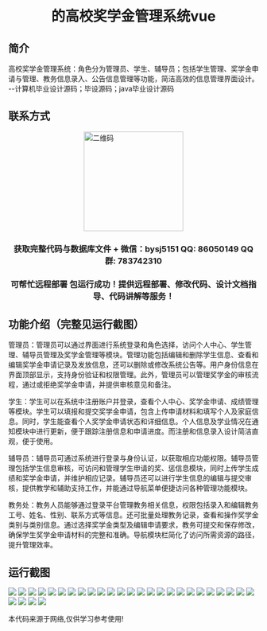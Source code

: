 <p><h1 align="center">的高校奖学金管理系统vue</h1></p>

## 简介
高校奖学金管理系统：角色分为管理员、学生、辅导员；包括学生管理、奖学金申请与管理、教务信息录入、公告信息管理等功能，简洁高效的信息管理界面设计。    --计算机毕业设计源码；毕设源码；java毕业设计源码


## 联系方式
<img src="https://bs-1329754181.cos.ap-shanghai.myqcloud.com/wx.jpg" alt="二维码" style="display: block; margin: 0 auto;" width="200px">
<p><h3 align="center">获取完整代码与数据库文件 + 微信：bysj5151 QQ: 86050149 QQ群: 783742310</h3></p>
<p><h3 align="center">可帮忙远程部署 包运行成功！提供远程部署、修改代码、设计文档指导、代码讲解等服务！</h3></p>

## 功能介绍（完整见运行截图）
管理员：管理员可以通过界面进行系统登录和角色选择，访问个人中心、学生管理、辅导员管理及奖学金管理等模块。管理功能包括编辑和删除学生信息、查看和编辑奖学金申请记录及发放信息，还可以删除或修改系统公告等。用户身份信息在界面顶部显示，支持身份验证和权限管理。此外，管理员可以管理奖学金的审核流程，通过或拒绝奖学金申请，并提供审核意见和备注。

学生：学生可以在系统中注册账户并登录，查看个人中心、奖学金申请、成绩管理等模块。学生可以填报和提交奖学金申请，包含上传申请材料和填写个人及家庭信息。同时，学生能查看个人奖学金申请状态和详细信息。个人信息及学业情况在通知模块中进行更新，便于跟踪注册信息和申请进度。而注册和信息录入设计简洁直观，便于使用。

辅导员：辅导员可通过系统进行登录与身份认证，以获取相应功能权限。辅导员管理包括学生信息审核，可访问和管理学生申请的奖、惩信息模块，同时上传学生成绩和奖学金申请，并维护相应记录。辅导员还可以进行学生信息的编辑与提交审核，提供教学和辅助支持工作，并能通过导航菜单便捷访问各种管理功能模块。

教务处：教务人员能够通过登录平台管理教务相关信息，权限包括录入和编辑教务工号、姓名、性别、联系方式等信息。还可批量处理教务记录，查看和操作奖学金类别与类别信息。通过选择奖学金类型及编辑申请要求，教务可提交和保存修改，确保学生奖学金申请材料的完整和准确。导航模块栏简化了访问所需资源的路径，提升管理效率。


## 运行截图
![](https://bs-1329754181.cos.ap-shanghai.myqcloud.com/ssm/UniversityScholarshipManagementSystem/img/001.jpg)
![](https://bs-1329754181.cos.ap-shanghai.myqcloud.com/ssm/UniversityScholarshipManagementSystem/img/002.jpg)
![](https://bs-1329754181.cos.ap-shanghai.myqcloud.com/ssm/UniversityScholarshipManagementSystem/img/003.jpg)
![](https://bs-1329754181.cos.ap-shanghai.myqcloud.com/ssm/UniversityScholarshipManagementSystem/img/004.jpg)
![](https://bs-1329754181.cos.ap-shanghai.myqcloud.com/ssm/UniversityScholarshipManagementSystem/img/005.jpg)
![](https://bs-1329754181.cos.ap-shanghai.myqcloud.com/ssm/UniversityScholarshipManagementSystem/img/006.jpg)
![](https://bs-1329754181.cos.ap-shanghai.myqcloud.com/ssm/UniversityScholarshipManagementSystem/img/007.jpg)
![](https://bs-1329754181.cos.ap-shanghai.myqcloud.com/ssm/UniversityScholarshipManagementSystem/img/008.jpg)
![](https://bs-1329754181.cos.ap-shanghai.myqcloud.com/ssm/UniversityScholarshipManagementSystem/img/009.jpg)
![](https://bs-1329754181.cos.ap-shanghai.myqcloud.com/ssm/UniversityScholarshipManagementSystem/img/010.jpg)
![](https://bs-1329754181.cos.ap-shanghai.myqcloud.com/ssm/UniversityScholarshipManagementSystem/img/011.jpg)
![](https://bs-1329754181.cos.ap-shanghai.myqcloud.com/ssm/UniversityScholarshipManagementSystem/img/012.jpg)
![](https://bs-1329754181.cos.ap-shanghai.myqcloud.com/ssm/UniversityScholarshipManagementSystem/img/013.jpg)
![](https://bs-1329754181.cos.ap-shanghai.myqcloud.com/ssm/UniversityScholarshipManagementSystem/img/014.jpg)
![](https://bs-1329754181.cos.ap-shanghai.myqcloud.com/ssm/UniversityScholarshipManagementSystem/img/015.jpg)
![](https://bs-1329754181.cos.ap-shanghai.myqcloud.com/ssm/UniversityScholarshipManagementSystem/img/016.jpg)
![](https://bs-1329754181.cos.ap-shanghai.myqcloud.com/ssm/UniversityScholarshipManagementSystem/img/017.jpg)
![](https://bs-1329754181.cos.ap-shanghai.myqcloud.com/ssm/UniversityScholarshipManagementSystem/img/018.jpg)
![](https://bs-1329754181.cos.ap-shanghai.myqcloud.com/ssm/UniversityScholarshipManagementSystem/img/019.jpg)
![](https://bs-1329754181.cos.ap-shanghai.myqcloud.com/ssm/UniversityScholarshipManagementSystem/img/020.jpg)
![](https://bs-1329754181.cos.ap-shanghai.myqcloud.com/ssm/UniversityScholarshipManagementSystem/img/021.jpg)
![](https://bs-1329754181.cos.ap-shanghai.myqcloud.com/ssm/UniversityScholarshipManagementSystem/img/022.jpg)
![](https://bs-1329754181.cos.ap-shanghai.myqcloud.com/ssm/UniversityScholarshipManagementSystem/img/023.jpg)
![](https://bs-1329754181.cos.ap-shanghai.myqcloud.com/ssm/UniversityScholarshipManagementSystem/img/024.jpg)
![](https://bs-1329754181.cos.ap-shanghai.myqcloud.com/ssm/UniversityScholarshipManagementSystem/img/025.jpg)
![](https://bs-1329754181.cos.ap-shanghai.myqcloud.com/ssm/UniversityScholarshipManagementSystem/img/026.jpg)
![](https://bs-1329754181.cos.ap-shanghai.myqcloud.com/ssm/UniversityScholarshipManagementSystem/img/027.jpg)
![](https://bs-1329754181.cos.ap-shanghai.myqcloud.com/ssm/UniversityScholarshipManagementSystem/img/028.jpg)
![](https://bs-1329754181.cos.ap-shanghai.myqcloud.com/ssm/UniversityScholarshipManagementSystem/img/029.jpg)

<p>本代码来源于网络,仅供学习参考使用!</p>

